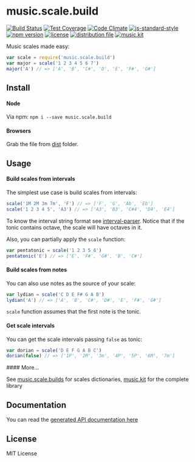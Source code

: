# music.scale.build

[![Build Status](https://travis-ci.org/danigb/music.scale.build.svg?branch=master)](https://travis-ci.org/danigb/music.scale.build)
[![Test Coverage](https://codeclimate.com/github/danigb/music.scale.build/badges/coverage.svg)](https://codeclimate.com/github/danigb/music.scale.build/coverage)
[![Code Climate](https://codeclimate.com/github/danigb/music.scale.build/badges/gpa.svg)](https://codeclimate.com/github/danigb/music.scale.build)
[![js-standard-style](https://img.shields.io/badge/code%20style-standard-brightgreen.svg?style=flat)](https://github.com/feross/standard)
[![npm version](https://img.shields.io/npm/v/music.scale.build.svg)](https://www.npmjs.com/package/music.scale.build)
[![license](https://img.shields.io/npm/l/music.scale.build.svg)](https://www.npmjs.com/package/music.scale.build)
[![distribution file](https://img.shields.io/badge/dist-8.1kb-blue.svg)](https://github.com/danigb/music.scale.build/blob/master/dist/music.scale.build.min.js)
[![music.kit](https://img.shields.io/badge/music-kit-yellow.svg)](https://www.npmjs.com/package/music.kit)

Music scales made easy:

```js
var scale = require('music.scale.build')
var major = scale('1 2 3 4 5 6 7')
major('A') // => ['A', 'B', 'C#', 'D', 'E', 'F#', 'G#']
```

## Install

#### Node

Via npm: `npm i --save music.scale.build`

#### Browsers

Grab the file from [dist](https://raw.githubusercontent.com/danigb/music.scale.build/master/dist/music.scale.build.min.js) folder.

## Usage

#### Build scales from intervals

The simplest use case is build scales from intervals:

```js
scale('1M 2M 3m 7m', 'F') // => ['F', 'G', 'Ab', 'Eb']
scale('1 2 3 4 5', 'A3') // => ['A3', 'B3', 'C#4', 'D4', 'E4']
```

To know the interval string format see [interval-parser](https://github.com/danigb/interval-parser). Notice that if the tonic contains octave, the scale will have octaves in it.

Also, you can partially apply the `scale` function:

```js
var pentatonic = scale('1 2 3 5 6')
pentatonic('E') // => ['E', 'F#', 'G#', 'B', 'C#']
```

#### Build scales from notes

You can also use notes as the source of your scale:

```js
var lydian = scale('C D E F# G A B')
lydian('A') // => ['A', 'B', 'C#', 'D#', 'E', 'F#', 'G#']
```

`scale` function assumes that the first note is the tonic.

#### Get scale intervals

You can get the scale intervals passing `false` as tonic:

```js
var dorian = scale('D E F G A B C')
dorian(false) // => ['1P', '2M', '3m', '4P', '5P', '6M', '7m']
```

#### More...

See [music.scale.builds](https://github.com/danigb/music.scale.builds) for scales dictionaries,
[music.kit](https://github.com/danigb/music.kit) for the complete library

## Documentation

You can read the [generated API documentation here](https://github.com/danigb/music.scale.build/blob/master/API.md)

## License

MIT License
